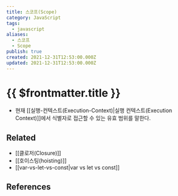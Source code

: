 ```yaml
---
title: 스코프(Scope)
category: JavaScript
tags:
  - javascript
aliases:
  - 스코프
  - Scope
publish: true
created: 2021-12-31T12:53:00.000Z
updated: 2021-12-31T12:53:00.000Z
---
```


# {{ $frontmatter.title }}

- 현재 [[실행-컨텍스트(Execution-Context)|실행 컨텍스트(Execution Context)]]에서 식별자로 접근할 수 있는 유효 범위를 말한다.

## Related

- [[클로저(Closure)]]
- [[호이스팅(hoisting)]]
- [[var-vs-let-vs-const|var vs let vs const]]

## References
